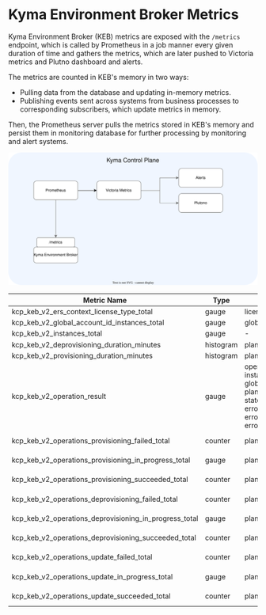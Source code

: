 # Kyma Environment Broker Metrics

Kyma Environment Broker (KEB) metrics are exposed with the `/metrics` endpoint, which is called by Prometheus in a job manner every given duration of
time and gathers the metrics, which are later pushed to Victoria metrics and Plutno dashboard and alerts.

The metrics are counted in KEB's memory in two ways:
- Pulling data from the database and updating in-memory metrics.
- Publishing events sent across systems from business processes to corresponding subscribers, which update metrics in memory.

Then, the Prometheus server pulls the metrics stored in KEB's memory and persist them in monitoring database for further processing by monitoring and alert systems.

![KEB metrics](../assets/metrics.svg)

| Metric Name                                            | Type      | Labels                                                                                                  | Source            |
|--------------------------------------------------------|-----------|---------------------------------------------------------------------------------------------------------|-------------------|
| kcp_keb_v2_ers_context_license_type_total              | gauge     | license_type                                                                                            | database          |
| kcp_keb_v2_global_account_id_instances_total           | gauge     | global_account_id                                                                                       | database          |
| kcp_keb_v2_instances_total                             | gauge     | -                                                                                                       | database          |
| kcp_keb_v2_deprovisioning_duration_minutes             | histogram | plan_id                                                                                                 | event             |
| kcp_keb_v2_provisioning_duration_minutes               | histogram | plan_id                                                                                                 | event             |
| kcp_keb_v2_operation_result                            | gauge     | operation_id, instance_id, global_account_id, plan_id, type, state, error_category, error_reason, error | event             |
| kcp_keb_v2_operations_provisioning_failed_total        | counter   | plan_id                                                                                                 | event + database  |
| kcp_keb_v2_operations_provisioning_in_progress_total   | gauge     | plan_id                                                                                                 | event + database  |
| kcp_keb_v2_operations_provisioning_succeeded_total     | counter   | plan_id                                                                                                 | event + database  |
| kcp_keb_v2_operations_deprovisioning_failed_total      | counter   | plan_id                                                                                                 | event + database  |
| kcp_keb_v2_operations_deprovisioning_in_progress_total | gauge     | plan_id                                                                                                 | event + database  |
| kcp_keb_v2_operations_deprovisioning_succeeded_total   | counter   | plan_id                                                                                                 | event + database  |
| kcp_keb_v2_operations_update_failed_total              | counter   | plan_id                                                                                                 | event + database  |
| kcp_keb_v2_operations_update_in_progress_total         | gauge     | plan_id                                                                                                 | event + database  |
| kcp_keb_v2_operations_update_succeeded_total           | counter   | plan_id                                                                                                 | event + database  |